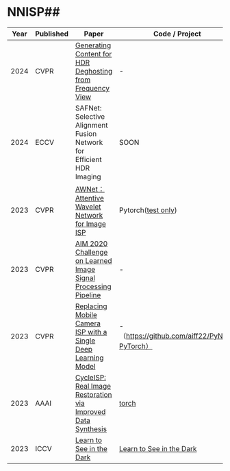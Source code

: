 # NNISP## 



| Year | Published | Paper                                                                 | Code / Project       | Keywords              |
|------|-----------|----------------------------------------------------------------------|----------------------|-----------------------|
| 2024 | CVPR      | [Generating Content for HDR Deghosting from Frequency View](URL)    | -                    | Diffusion Model       |
| 2024 | ECCV      | SAFNet: Selective Alignment Fusion Network for Efficient HDR Imaging | SOON                 | Selective alignment fusion |
| 2023 | CVPR      | [AWNet：Attentive Wavelet Network for Image ISP](URL) | Pytorch([test only](https://arxiv.org/pdf/2008.09228.pdf))   | Attention-based       |
| 2023 | CVPR      | [AIM 2020 Challenge on Learned Image Signal Processing Pipeline]([URL](https://arxiv.org/pdf/2011.04994.pdf)) | -                    |               |
| 2023 | CVPR      | [Replacing Mobile Camera ISP with a Single Deep Learning Model]([URL](https://arxiv.org/pdf/2002.05509.pdf))       | -   （https://github.com/aiff22/PyNET-PyTorch）                 | Attention-based       |
| 2023 | AAAI      | [CycleISP: Real Image Restoration via Improved Data Synthesis](https://arxiv.org/pdf/2003.07761.pdf)         | [torch](https://github.com/swz30/CycleISP)                    | Transformer-based     |
| 2023 | ICCV      | [Learn to See in the Dark](https://arxiv.org/pdf/1805.01934.pdf) |  [Learn to See in the Dark]([https://arxiv.org/pdf/1805.01934.pdf](https://github.com/cchen156/Learning-to-See-in-the-Dark))        | U_net        |
